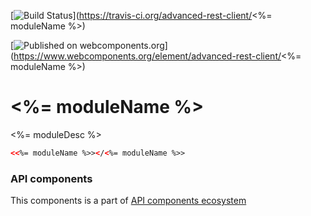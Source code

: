 [![Build Status](https://travis-ci.org/advanced-rest-client/api-url-data-model.svg?branch=stage)](https://travis-ci.org/advanced-rest-client/<%= moduleName %>)

[![Published on webcomponents.org](https://img.shields.io/badge/webcomponents.org-published-blue.svg)](https://www.webcomponents.org/element/advanced-rest-client/<%= moduleName %>)

# <%= moduleName %>

<%= moduleDesc %>

<!---
```
<custom-element-demo>
  <template>
    <link rel="import" href="<%= moduleName %>.html">
    <next-code-block></next-code-block>
  </template>
</custom-element-demo>
```
-->

```html
<<%= moduleName %>></<%= moduleName %>>
```

### API components

This components is a part of [API components ecosystem](https://elements.advancedrestclient.com/)
